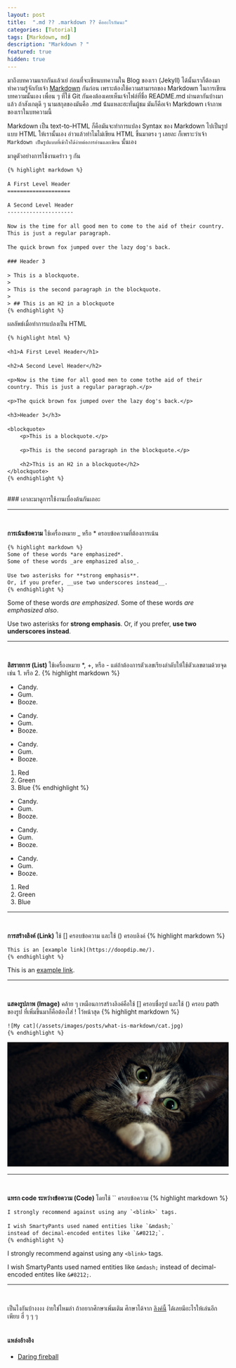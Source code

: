 ```yaml
---
layout: post
title:  ".md ?? .markdown ?? คืออะไรกันนะ"
categories: [Tutorial]
tags: [Markdown, md]
description: "Markdown ? "
featured: true
hidden: true
---
```


มาถึงบทความแรกกันแล้วเย่ ก่อนที่จะเขียนบทความใน Blog ของเรา (Jekyll) ได้นั้นเราก็ต้องมาทำความรู้จักกับเจ้า [Markdown][markdown-docs] กันก่อน เพราะต้องใช้ความสามารถของ Markdown ในการเขียนบทความนั้นเอง
เพื่อน ๆ ที่ใช้ Git กันคงต้องเคยเห็นเจ้าไฟล์ที่ชื่อ README.md ผ่านตากันบ้างมาแล้ว ถ้าสังเกตุดี ๆ นามสกุลของมันคือ .md น้้นแหละฮะทั่นผู้ชม มันก็คือเจ้า Markdown เจ้าภาพของเราในบทความนี้

Markdown เป็น text-to-HTML ก็คือมันจะทำการแปลง Syntax ของ Markdown ไปเป็นรูปแบบ HTML ให้เรานั้นเอง อ่าวแล้วทำไมไม่เขียน HTML ขึ้นมาตรง ๆ เลยละ 
ก็เพราะว่าเจ้า `Markdown เป็นรูปแบบที่เข้าใจได้ง่ายต่อการอ่านและเขียน` นั้นเอง

มาดูตัวอย่างการใช้งานคร่าว ๆ กัน

    {% highlight markdown %}
    
    A First Level Header
    ====================

    A Second Level Header
    ---------------------

    Now is the time for all good men to come to the aid of their country. This is just a regular paragraph.

    The quick brown fox jumped over the lazy dog's back.

    ### Header 3

    > This is a blockquote.
    > 
    > This is the second paragraph in the blockquote.
    >
    > ## This is an H2 in a blockquote
    {% endhighlight %}

ผลลัพธ์เมื่อทำการแปลงเป็น HTML

    {% highlight html %}
   
    <h1>A First Level Header</h1>

    <h2>A Second Level Header</h2>

    <p>Now is the time for all good men to come tothe aid of their country. This is just a regular paragraph.</p>

    <p>The quick brown fox jumped over the lazy dog's back.</p>

    <h3>Header 3</h3>

    <blockquote>
        <p>This is a blockquote.</p>

        <p>This is the second paragraph in the blockquote.</p>

        <h2>This is an H2 in a blockquote</h2>
    </blockquote>
    {% endhighlight %}


<br/>
### เอาละมาดูการใช้งานเบื่องต้นกันเถอะ

---
<br/>

**การเน้นข้อความ**  ใช้เครื่องหมาย _ หรือ * ครอบข้อความที่ต้องการเน้น

    {% highlight markdown %}
    Some of these words *are emphasized*.
    Some of these words _are emphasized also_.

    Use two asterisks for **strong emphasis**.
    Or, if you prefer, __use two underscores instead__.
    {% endhighlight %}

Some of these words *are emphasized*.
Some of these words _are emphasized also_.

Use two asterisks for **strong emphasis**.
Or, if you prefer, __use two underscores instead__.

---
<br/>

**ลิสรายการ (List)** ใช้เครื่องหมาย *, +, หรือ - แต่ถ้าต้องการตัวเลขเรียงลำดับให้ใช้ตัวเลขตามด้วยจุด เช่น 1. หรือ 2.
{% highlight markdown %}
*   Candy.
*   Gum.
*   Booze.

+   Candy.
+   Gum.
+   Booze.

-   Candy.
-   Gum.
-   Booze.

1.  Red
2.  Green
3.  Blue
{% endhighlight %}

*   Candy.
*   Gum.
*   Booze.

+   Candy.
+   Gum.
+   Booze.

-   Candy.
-   Gum.
-   Booze.

1.  Red
2.  Green
3.  Blue

---
<br/>

**การสร้างลิงค์ (Link)** ใช้ [] ครอบข้อความ และใช้ () ครอบลิงค์
    {% highlight markdown %}
    
    This is an [example link](https://doopdip.me/).
    {% endhighlight %}

This is an [example link](https://doopdip.me/).

---
<br/>

**แสดงรูปภาพ (Image)** คล้าย ๆ เหมือนการสร้างลิงค์คือใช้ [] ครอบชื่อรูป และใช้ () ครอบ path ของรูป ที่เพิ่มขึ้นมาก็คือต้องใส่ ! ไว้หน้าสุด
    {% highlight markdown %}

    ![My cat](/assets/images/posts/what-is-markdown/cat.jpg)
    {% endhighlight %}

![My cat](/assets/images/posts/what-is-markdown/cat.jpg)

---
<br/>

**แทรก code ระหว่างข้อความ (Code)** โดยใช้ `` ครอบข้อความ
    {% highlight markdown %}

    I strongly recommend against using any `<blink>` tags.
    
    I wish SmartyPants used named entities like `&mdash;`
    instead of decimal-encoded entites like `&#8212;`.
    {% endhighlight %}

I strongly recommend against using any `<blink>` tags.

I wish SmartyPants used named entities like `&mdash;`
instead of decimal-encoded entites like `&#8212;`.

---
<br/>

เป็นไงกันบ้างงงง ง่ายใช่ไหมล่า ถ้าอยากศึกษาเพิ่มเติม ศึกษาได้จาก [ลิงค์นี้][markdown-docs] ได้เลยมีอะไรให้เล่นอีกเพียบ ฮี่ ๆ ๆ ๆ
<br/>
<br/>
#### แหล่งอ้างอิง
* [Daring fireball][markdown-docs]

[markdown-docs]: https://daringfireball.net/projects/markdown

